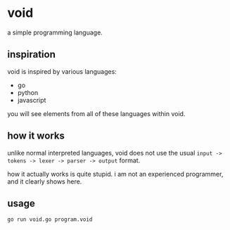 # void
a simple programming language.

## inspiration
void is inspired by various languages:
- go
- python
- javascript

you will see elements from all of these languages within void.

## how it works
unlike normal interpreted languages, void does not use the usual `input -> tokens -> lexer -> parser -> output` format.

how it actually works is quite stupid. i am not an experienced programmer, and it clearly shows here.

## usage
```
go run void.go program.void
```